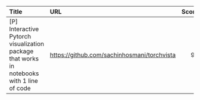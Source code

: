 | Title                                                                                     | URL                                         |   Score | Date                |
|:------------------------------------------------------------------------------------------|:--------------------------------------------|--------:|:--------------------|
| [P] Interactive Pytorch visualization package that works in notebooks with 1 line of code | https://github.com/sachinhosmani/torchvista |      98 | 2025-06-01 19:41:50 |
